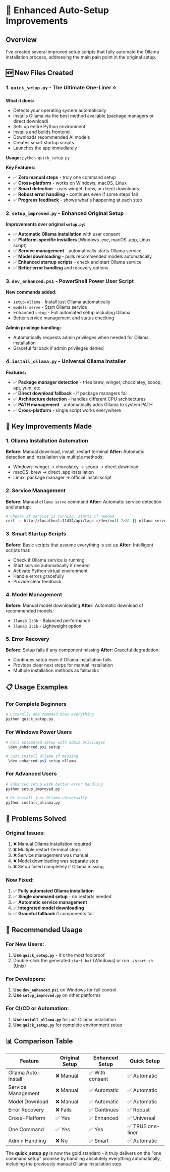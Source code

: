 # 🚀 Enhanced Auto-Setup Improvements

## Overview
I've created several improved setup scripts that fully automate the Ollama installation process, addressing the main pain point in the original setup.

## 🆕 New Files Created

### 1. `quick_setup.py` - **The Ultimate One-Liner** ⭐
**What it does:**
- Detects your operating system automatically
- Installs Ollama via the best method available (package managers or direct download)
- Sets up entire Python environment
- Installs and builds frontend
- Downloads recommended AI models
- Creates smart startup scripts
- Launches the app immediately

**Usage:** `python quick_setup.py`

**Key Features:**
- ✅ **Zero manual steps** - truly one command setup
- ✅ **Cross-platform** - works on Windows, macOS, Linux
- ✅ **Smart detection** - uses winget, brew, or direct downloads
- ✅ **Robust error handling** - continues even if some steps fail
- ✅ **Progress feedback** - shows what's happening at each step

### 2. `setup_improved.py` - **Enhanced Original Setup**
**Improvements over original `setup.py`:**
- ✅ **Automatic Ollama installation** with user consent
- ✅ **Platform-specific installers** (Windows .exe, macOS .app, Linux script)
- ✅ **Service management** - automatically starts Ollama service
- ✅ **Model downloading** - pulls recommended models automatically
- ✅ **Enhanced startup scripts** - check and start Ollama service
- ✅ **Better error handling** and recovery options

### 3. `dev_enhanced.ps1` - **PowerShell Power User Script**
**New commands added:**
- `setup-ollama` - Install just Ollama automatically
- `models-serve` - Start Ollama service
- Enhanced `setup` - Full automated setup including Ollama
- Better service management and status checking

**Admin privilege handling:**
- Automatically requests admin privileges when needed for Ollama installation
- Graceful fallback if admin privileges denied

### 4. `install_ollama.py` - **Universal Ollama Installer**
**Features:**
- ✅ **Package manager detection** - tries brew, winget, chocolatey, scoop, apt, yum, etc.
- ✅ **Direct download fallback** - if package managers fail
- ✅ **Architecture detection** - handles different CPU architectures
- ✅ **PATH management** - automatically adds Ollama to system PATH
- ✅ **Cross-platform** - single script works everywhere

## 🔧 Key Improvements Made

### 1. **Ollama Installation Automation**
**Before:** Manual download, install, restart terminal
**After:** Automatic detection and installation via multiple methods:
- Windows: winget → chocolatey → scoop → direct download
- macOS: brew → direct .app installation
- Linux: package manager → official install script

### 2. **Service Management**
**Before:** Manual `ollama serve` command
**After:** Automatic service detection and startup:
```bash
# Checks if service is running, starts if needed
curl -s http://localhost:11434/api/tags >/dev/null 2>&1 || ollama serve &
```

### 3. **Smart Startup Scripts**
**Before:** Basic scripts that assume everything is set up
**After:** Intelligent scripts that:
- Check if Ollama service is running
- Start service automatically if needed
- Activate Python virtual environment
- Handle errors gracefully
- Provide clear feedback

### 4. **Model Management**
**Before:** Manual model downloading
**After:** Automatic download of recommended models:
- `llama3.2:3b` - Balanced performance
- `llama3.2:1b` - Lightweight option

### 5. **Error Recovery**
**Before:** Setup fails if any component missing
**After:** Graceful degradation:
- Continues setup even if Ollama installation fails
- Provides clear next steps for manual installation
- Multiple installation methods as fallbacks

## 📋 Usage Examples

### For Complete Beginners
```bash
# Literally one command does everything
python quick_setup.py
```

### For Windows Power Users
```powershell
# Full automated setup with admin privileges
.\dev_enhanced.ps1 setup

# Just install Ollama if missing
.\dev_enhanced.ps1 setup-ollama
```

### For Advanced Users
```bash
# Enhanced setup with better error handling
python setup_improved.py

# Or install just Ollama universally
python install_ollama.py
```

## 🎯 Problems Solved

### Original Issues:
1. ❌ Manual Ollama installation required
2. ❌ Multiple restart-terminal steps
3. ❌ Service management was manual
4. ❌ Model downloading was separate step
5. ❌ Setup failed completely if Ollama missing

### Now Fixed:
1. ✅ **Fully automated Ollama installation**
2. ✅ **Single command setup** - no restarts needed
3. ✅ **Automatic service management**
4. ✅ **Integrated model downloading**
5. ✅ **Graceful fallback** if components fail

## 🚀 Recommended Usage

### For New Users:
1. **Use `quick_setup.py`** - it's the most foolproof
2. Double-click the generated `start.bat` (Windows) or run `./start.sh` (Unix)

### For Developers:
1. **Use `dev_enhanced.ps1`** on Windows for full control
2. **Use `setup_improved.py`** on other platforms

### For CI/CD or Automation:
1. **Use `install_ollama.py`** for just Ollama installation
2. **Use `quick_setup.py`** for complete environment setup

## 📊 Comparison Table

| Feature | Original Setup | Enhanced Setup | Quick Setup |
|---------|---------------|----------------|-------------|
| Ollama Auto-Install | ❌ Manual | ✅ With consent | ✅ Automatic |
| Service Management | ❌ Manual | ✅ Automatic | ✅ Automatic |
| Model Download | ❌ Manual | ✅ Automatic | ✅ Automatic |
| Error Recovery | ❌ Fails | ✅ Continues | ✅ Robust |
| Cross-Platform | ✅ Yes | ✅ Enhanced | ✅ Universal |
| One Command | ✅ Yes | ✅ Yes | ✅ TRUE one-liner |
| Admin Handling | ❌ No | ✅ Smart | ✅ Automatic |

The **quick_setup.py** is now the gold standard - it truly delivers on the "one command setup" promise by handling absolutely everything automatically, including the previously manual Ollama installation step.
